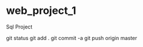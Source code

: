# web_project_1
Sql Project

git status
<copy files from sql folder>
git add .
git commit -a
<type a suitable message>
git push origin master
